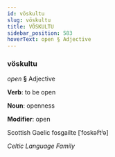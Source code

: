 ```yaml
---
id: vöskultu
slug: vöskultu
title: VÖSKULTU
sidebar_position: 583
hoverText: open § Adjective
---
```


### vöskultu

*open* **§** Adjective

**Verb**: to be open

**Noun**: openness

**Modifier**: open

Scottish Gaelic fosgailte [ˈfoskəlʲtʲə]

*Celtic Language Family*